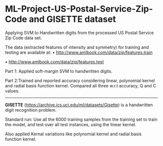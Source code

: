 # ML-Project-US-Postal-Service-Zip-Code and GISETTE dataset
Applying SVM to Handwritten digits from the processed US Postal Service Zip Code data set.


The data (extracted features of intensity and symmetry) for training and
testing are available at:
• http://www.amlbook.com/data/zip/features.train


• http://www.amlbook.com/data/zip/features.test


Part 1: Applied soft-margin SVM to handwritten digits.


Part 2:Trained and reported accuracy considering linear, polynomial kernel and radial basis function kernel. Compared all three w.r.t accuracy, Q and C values.



**********************************************************************************************************************************************************************

**GISETTE**
(https://archive.ics.uci.edu/ml/datasets/Gisette) is a handwritten digit recognition problem.


Standard run: Use all the 6000 training samples from the training set to train the model, and test over all test instances, using the linear kernel.

Also applied Kernal variations like polynomial kernel and radial basis function kernel.
